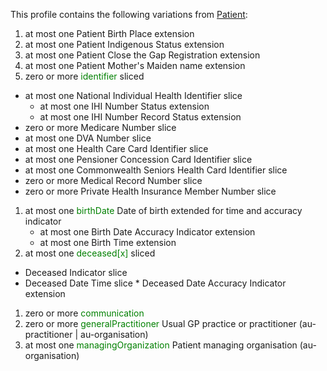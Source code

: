 This profile contains the following variations from [Patient](http://hl7.org/fhir/STU3/Patient):

1. at most one Patient Birth Place extension
1. at most one Patient Indigenous Status extension
1. at most one Patient Close the Gap Registration extension
1. at most one Patient Mother's Maiden name extension
1. zero or more <span style='color:green'>identifier</span>  sliced
  * at most one National Individual Health Identifier slice
    * at most one IHI Number Status extension
    * at most one IHI Number Record Status extension
  * zero or more Medicare Number slice
  * at most one DVA Number slice
  * at most one Health Care Card Identifier slice
  * at most one Pensioner Concession Card Identifier slice
  * at most one Commonwealth Seniors Health Card Identifier slice
  * zero or more Medical Record Number slice
  * zero or more Private Health Insurance Member Number slice
1. at most one <span style='color:green'>birthDate</span> Date of birth extended for time and accuracy indicator
    * at most one Birth Date Accuracy Indicator extension
    * at most one Birth Time extension
1. at most one <span style='color:green'>deceased[x]</span>  sliced
  *  Deceased Indicator slice
  *  Deceased Date Time slice
    *  Deceased Date Accuracy Indicator extension
1. zero or more <span style='color:green'>communication</span> 
1. zero or more <span style='color:green'>generalPractitioner</span> Usual GP practice or practitioner (au-practitioner \| au-organisation)
1. at most one <span style='color:green'>managingOrganization</span> Patient managing organisation (au-organisation)
